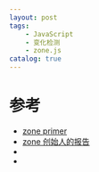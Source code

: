 ```yaml
---
layout: post
tags: 
    - JavaScript
    - 变化检测
    - zone.js
catalog: true
---
```



# 参考
- [zone primer](https://docs.google.com/document/d/1F5Ug0jcrm031vhSMJEOgp1l-Is-Vf0UCNDY-LsQtAIY/edit#heading=h.92cgufnov62k)
- [zone 创始人的报告](https://www.youtube.com/watch?v=3IqtmUscE_U)
- []()
- []()